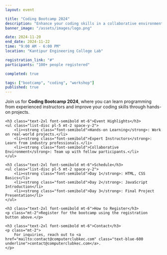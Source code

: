 ```yaml
---
layout: event

title: "Coding Bootcamp 2024"
description: "Enhance your coding skills in a collaborative environment with our immersive Coding Bootcamp."
banner_image: "/assets/images/logo.png"

date: 2024-11-20
end_date: 2024-11-22
time: "9:00 AM - 6:00 PM"
location: "Kantipur Engineering College Lab"

registration_link: "#"
participants: "100+ people registered"

completed: true

tags: ["bootcamp", "coding", "workshop"]
published: true
---
```


<div class="prose max-w-none mx-auto my-8">
    <p class="text-lg">
        Join us for <strong class="font-bold">Coding Bootcamp 2024</strong>, where you can learn programming from experienced instructors and improve your coding skills through hands-on projects.
    </p>

    <h3 class="text-2xl font-semibold mt-6">Event Highlights</h3>
    <ul class="list-disc pl-5 mt-2 space-y-2">
        <li><strong class="font-semibold">Hands-on Learning</strong>: Work on real-world projects.</li>
        <li><strong class="font-semibold">Expert Instructors</strong>: Learn from industry professionals.</li>
        <li><strong class="font-semibold">Collaborative Environment</strong>: Team up with fellow participants.</li>
    </ul>

    <h3 class="text-2xl font-semibold mt-6">Schedule</h3>
    <ul class="list-disc pl-5 mt-2 space-y-2">
        <li><strong class="font-semibold">Day 1</strong>: HTML, CSS Basics</li>
        <li><strong class="font-semibold">Day 2</strong>: JavaScript Introduction</li>
        <li><strong class="font-semibold">Day 3</strong>: Final Project Presentation</li>
    </ul>

    <h3 class="text-2xl font-semibold mt-6">How to Register</h3>
    <p class="mt-2">Register for the bootcamp using the registration button above.</p>

    <h3 class="text-2xl font-semibold mt-6">Contact</h3>
    <p class="mt-2">
        For inquiries, reach out to <a href="mailto:contact@computerclubkec.com" class="text-blue-600 underline">contact@computerclubkec.com</a>.
    </p>
</div>
